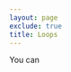 ```yaml
---
layout: page
exclude: true
title: Loops
---
```


You can 
<!--stackedit_data:
eyJoaXN0b3J5IjpbMTIwNDk3NTEyOV19
-->